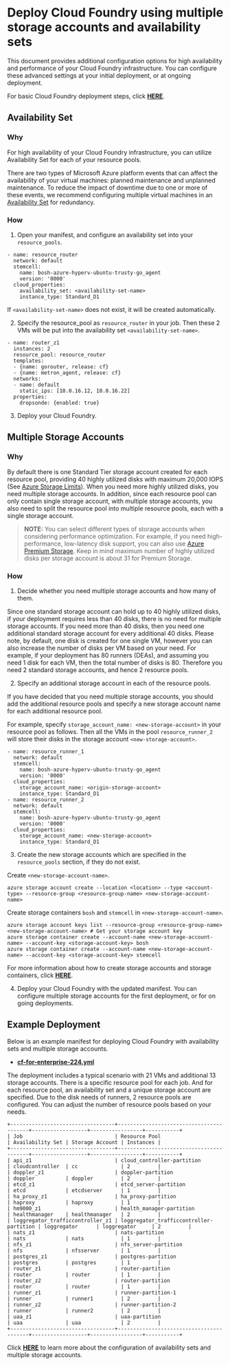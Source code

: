 # Deploy Cloud Foundry using multiple storage accounts and availability sets

This document provides additional configuration options for high availability and performance of your Cloud Foundry infrastructure. You can configure these advanced settings at your initial deployment, or at ongoing deployment.

For basic Cloud Foundry deployment steps, click [**HERE**](./deploy-cloudfoundry.md).
 
## Availability Set

### Why

For high availability of your Cloud Foundry infrastructure, you can utilize Availability Set for each of your resource pools.

There are two types of Microsoft Azure platform events that can affect the availability of your virtual machines: planned maintenance and unplanned maintenance. To reduce the impact of downtime due to one or more of these events, we recommend configuring multiple virtual machines in an [Availability Set](https://azure.microsoft.com/en-us/documentation/articles/virtual-machines-manage-availability/) for redundancy.

### How

1. Open your manifest, and configure an availability set into your `resource_pools`.

  ```
  - name: resource_router
    network: default
    stemcell:
      name: bosh-azure-hyperv-ubuntu-trusty-go_agent
      version: '0000'
    cloud_properties:
      availability_set: <availability-set-name>
      instance_type: Standard_D1
  ```

  If `<availability-set-name>` does not exist, it will be created automatically.

2. Specify the resource_pool as `resource_router` in your job. Then these 2 VMs will be put into the availability set `<availability-set-name>`.

  ```
  - name: router_z1
    instances: 2
    resource_pool: resource_router
    templates:
    - {name: gorouter, release: cf}
    - {name: metron_agent, release: cf}
    networks:
    - name: default
      static_ips: [10.0.16.12, 10.0.16.22]
    properties:
      dropsonde: {enabled: true}
  ```

3. Deploy your Cloud Foundry.

## Multiple Storage Accounts

### Why

By default there is one Standard Tier storage account created for each resource pool, providing 40 highly utilized disks with maximum 20,000 IOPS (See [Azure Storage Limits](https://azure.microsoft.com/en-us/documentation/articles/azure-subscription-service-limits/#storage-limits)). When you need more highly utilized disks, you need multiple storage accounts. In addition, since each resource pool can only contain single storage account, with multiple storage accounts, you also need to split the resource pool into multiple resource pools, each with a single storage account.

>**NOTE:** You can select different types of storage accounts when considering performance optimization. For example, if you need high-performance, low-latency disk support, you can also use [Azure Premium Storage](https://azure.microsoft.com/en-us/documentation/articles/storage-premium-storage-preview-portal/). Keep in mind maximum number of highly utilized disks per storage account is about 31 for Premium Storage.

### How

1. Decide whether you need multiple storage accounts and how many of them.

  Since one standard storage account can hold up to 40 highly utilized disks, if your deployment requires less than 40 disks, there is no need for multiple storage accounts. If you need more than 40 disks, then you need one additional standard storage account for every additional 40 disks. Please note, by default, one disk is created for one single VM, however you can also increase the number of disks per VM based on your need. For example, if your deployment has 80 runners (DEAs), and assuming you need 1 disk for each VM, then the total number of disks is 80. Therefore you need 2 standard storage accounts, and hence 2 resource pools.

2. Specify an additional storage account in each of the resource pools.

  If you have decided that you need multiple storage accounts, you should add the additional resource pools and specify a new storage account name for each additional resource pool.

  For example, specify `storage_account_name: <new-storage-account>` in your resource pool as follows. Then all the VMs in the pool `resource_runner_2` will store their disks in the storage account `<new-storage-account>`.

  ```
  - name: resource_runner_1
    network: default
    stemcell:
      name: bosh-azure-hyperv-ubuntu-trusty-go_agent
      version: '0000'
    cloud_properties:
      storage_account_name: <origin-storage-account>
      instance_type: Standard_D1
  - name: resource_runner_2
    network: default
    stemcell:
      name: bosh-azure-hyperv-ubuntu-trusty-go_agent
      version: '0000'
    cloud_properties:
      storage_account_name: <new-storage-account>
      instance_type: Standard_D1
  ```

3. Create the new storage accounts which are specified in the `resource_pools` section, if they do not exist.

  Create `<new-storage-account-name>`.

  ```
  azure storage account create --location <location> --type <account-type> --resource-group <resource-group-name> <new-storage-account-name>
  ```

  Create storage containers `bosh` and `stemcell` in `<new-storage-account-name>`.

  ```
  azure storage account keys list --resource-group <resource-group-name> <new-storage-account-name> # Get your storage account key
  azure storage container create --account-name <new-storage-account-name> --account-key <storage-account-key> bosh
  azure storage container create --account-name <new-storage-account-name> --account-key <storage-account-key> stemcell
  ```

  For more information about how to create storage accounts and storage containers, click [**HERE**](./deploy-bosh-manually.md#setup-a-default-storage-account).

4. Deploy your Cloud Foundry with the updated manifest. You can configure multiple storage accounts for the first deployment, or for on going deployments.

## Example Deployment

Below is an example manifest for deploying Cloud Foundry with availability sets and multiple storage accounts. 

* [**cf-for-enterprise-224.yml**](../example_manifests/cf-for-enterprise-224.yml)

The deployment includes a typical scenario with 21 VMs and additional 13 storage accounts. There is a specific resource pool for each job. And for each resource pool, an availability set and a unique storage account are specified. Due to the disk needs of runners, 2 resource pools are configured. You can adjust the number of resource pools based on your needs.

```
+----------------------------------+-----------------------------------------+------------------+-----------------+-----------+
| Job                              | Resource Pool                           | Availability Set | Storage Account | Instances |
+----------------------------------+-----------------------------------------+------------------+-----------------+-----------+
| api_z1                           | cloud_controller-partition              | cloudcontroller  | cc              | 2         |
| doppler_z1                       | doppler-partition                       | doppler          | doppler         | 2         |
| etcd_z1                          | etcd_server-partition                   | etcd             | etcdserver      | 1         |
| ha_proxy_z1                      | ha_proxy-partition                      | haproxy          | haproxy         | 1         |
| hm9000_z1                        | health_manager-partition                | healthmanager    | healthmanager   | 2         |
| loggregator_trafficcontroller_z1 | loggregator_trafficcontroller-partition | loggregator      | loggregator     | 2         |
| nats_z1                          | nats-partition                          | nats             | nats            | 1         |
| nfs_z1                           | nfs_server-partition                    | nfs              | nfsserver       | 1         |
| postgres_z1                      | postgres-partition                      | postgres         | postgres        | 1         |
| router_z1                        | router-partition                        | router           | router          | 1         |
| router_z2                        | router-partition                        | router           | router          | 1         |
| runner_z1                        | runner-partition-1                      | runner           | runner1         | 2         |
| runner_z2                        | runner-partition-2                      | runner           | runner2         | 2         |
| uaa_z1                           | uaa-partition                           | uaa              | uaa             | 2         |
+----------------------------------+-----------------------------------------+------------------+-----------------+-----------+
```

Click [**HERE**](https://github.com/cloudfoundry-incubator/bosh-azure-cpi-release/blob/master/src/bosh_azure_cpi/README.md) to learn more about the configuration of availability sets and multiple storage accounts.
